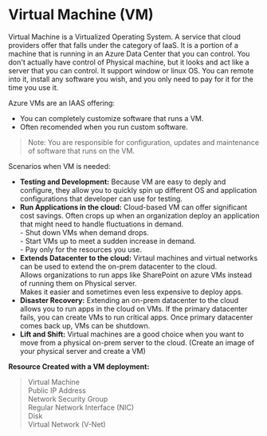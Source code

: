 # Virtual Machine (VM)
Virtual Machine is a Virtualized Operating System.
A service that cloud providers offer that falls under the category of  IaaS. It is a portion of a machine that is running in an Azure Data Center that you can control. You don't actually have control of Physical machine, but it looks and act like a server that you can control. It support window or linux OS. You can remote into it, install any software you wish, and you only need to pay for it for the time you use it.

Azure VMs are an IAAS offering:
- You can completely customize software that runs a VM.
- Often recomended when you run custom software.

>  Note: You are responsible for configuration, updates and maintenance of software that runs on the VM.

Scenarios when VM is needed:
-  **Testing and Development:** Because VM are easy to deply and configure, they allow you to quickly spin up different OS and application configurations that developer can use for testing.
-  **Run Applications in the cloud:** Cloud-based VM can offer significant cost savings. Often crops up when an organization deploy an application that might need to handle fluctuations in demand.<br>- Shut down VMs when demand drops.</br>- Start VMs up to meet a sudden increase in demand.</br>- Pay only for the resources you use.
-  **Extends Datacenter to the cloud:** Virtaul machines and virtual networks can be used to extend the on-prem datacenter to the cloud.<br>Allows organizations to run apps like SharePoint on azure VMs instead of running them on Physical server.<br>Makes it easier and sometimes even less expensive to deploy apps.
-  **Disaster Recovery:** Extending an on-prem datacenter to the cloud allows you to run apps in the cloud on VMs. If the primary datacenter fails, you can create VMs to run critical apps. Once primary datacenter comes back up, VMs can be shutdown.
-  **Lift and Shift:** Virtual machines are a good choice when you want to move from a physical on-prem server to the cloud. (Create an image of your physical server and create a VM)


**Resource Created with a VM deployment:**
>  Virtual Machine</br>
  Public IP Address</br>
  Network Security Group</br>
  Regular Network Interface (NIC)</br>
  Disk</br>
  Virtual Network (V-Net)</br>
